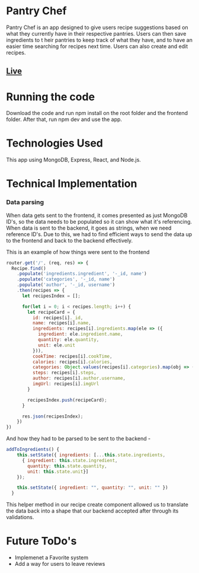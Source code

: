 # Pantry Chef

Pantry Chef is an app designed to give users recipe suggestions based on what they currently have in their respective pantries. Users can then save ingredients to t heir pantries to keep track of what they have, and to have an easier time searching for recipes next time. Users can also create and edit recipes.

## [Live](https://pantry-chef-mern.herokuapp.com/)

# Running the code

Download the code and run npm install on the root folder and the frontend folder. After that, run npm dev and use the app.

# Technologies Used

This app using MongoDB, Express, React, and Node.js.

# Technical Implementation

### Data parsing

When data gets sent to the frontend, it comes presented as just MongoDB ID's, so the data needs to be populated so it can show what it's referencing. When data is sent to the backend, it goes as strings, when we need reference ID's. Due to this, we had to find efficient ways to send the data up to the frontend and back to the backend effectively. 

This is an example of how things were sent to the frontend

```javascript
router.get('/', (req, res) => {
  Recipe.find()
    .populate('ingredients.ingredient', '-_id, name')
    .populate('categories', '-_id, name')
    .populate('author', '-_id, username')
    .then(recipes => {
      let recipesIndex = [];

      for(let i = 0; i < recipes.length; i++) {
        let recipeCard = {
          id: recipes[i]._id,
          name: recipes[i].name,
          ingredients: recipes[i].ingredients.map(ele => ({
            ingredient: ele.ingredient.name,
            quantity: ele.quantity,
            unit: ele.unit
          })),
          cookTime: recipes[i].cookTime,
          calories: recipes[i].calories,
          categories: Object.values(recipes[i].categories).map(obj => (obj.name)),
          steps: recipes[i].steps,
          author: recipes[i].author.username,
          imgUrl: recipes[i].imgUrl
        }

        recipesIndex.push(recipeCard);
      }

      res.json(recipesIndex);
    })
})
```
And how they had to be parsed to be sent to the backend -

```javascript
addToIngredients() {
    this.setState({ ingredients: [...this.state.ingredients,
      { ingredient: this.state.ingredient,
        quantity: this.state.quantity,
        unit: this.state.unit}]
    });

    this.setState({ ingredient: "", quantity: "", unit: "" })
  }
```

This helper method in our recipe create component allowed us to translate the data back into a shape that our backend accepted after through its validations.

# Future ToDo's

+ Implemenet a Favorite system
+ Add a way for users to leave reviews
